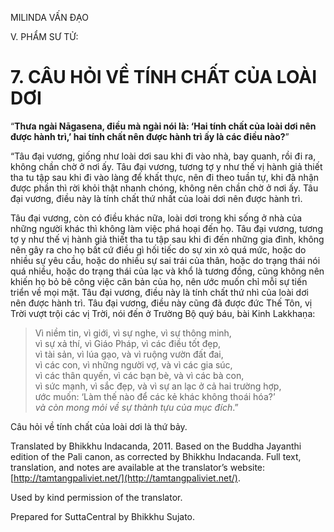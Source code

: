  

MILINDA VẤN ĐẠO

V. PHẨM SƯ TỬ:

# 7\. CÂU HỎI VỀ TÍNH CHẤT CỦA LOÀI DƠI

“**Thưa ngài Nāgasena, điều mà ngài nói là: ‘Hai tính chất của loài dơi nên được hành trì,’ hai tính chất nên được hành trì ấy là các điều nào?**”

“Tâu đại vương, giống như loài dơi sau khi đi vào nhà, bay quanh, rồi đi ra, không chần chờ ở nơi ấy. Tâu đại vương, tương tợ y như thế vị hành giả thiết tha tu tập sau khi đi vào làng để khất thực, nên đi theo tuần tự, khi đã nhận được phần thì rời khỏi thật nhanh chóng, không nên chần chờ ở nơi ấy. Tâu đại vương, điều này là tính chất thứ nhất của loài dơi nên được hành trì.

Tâu đại vương, còn có điều khác nữa, loài dơi trong khi sống ở nhà của những người khác thì không làm việc phá hoại đến họ. Tâu đại vương, tương tợ y như thế vị hành giả thiết tha tu tập sau khi đi đến những gia đình, không nên gây ra cho họ bất cứ điều gì hối tiếc do sự xin xỏ quá mức, hoặc do nhiều sự yêu cầu, hoặc do nhiều sự sai trái của thân, hoặc do trạng thái nói quá nhiều, hoặc do trạng thái của lạc và khổ là tương đồng, cũng không nên khiến họ bỏ bê công việc căn bản của họ, nên ước muốn chỉ mỗi sự tiến triển về mọi mặt. Tâu đại vương, điều này là tính chất thứ nhì của loài dơi nên được hành trì. Tâu đại vương, điều này cũng đã được đức Thế Tôn, vị Trời vượt trội các vị Trời, nói đến ở Trường Bộ quý báu, bài Kinh Lakkhaṇa:

> Vì niềm tin, vì giới, vì sự nghe, vì sự thông minh,  
> vì sự xả thí, vì Giáo Pháp, vì các điều tốt đẹp,  
> vì tài sản, vì lúa gạo, và vì ruộng vườn đất đai,  
> vì các con, vì những người vợ, và vì các gia súc,  
> vì các thân quyến, vì các bạn bè, và vì các bà con,  
> vì sức mạnh, vì sắc đẹp, và vì sự an lạc ở cả hai trường hợp,  
> ước muốn: ‘Làm thế nào để các kẻ khác không thoái hóa?’  
> _và còn mong mỏi về sự thành tựu của mục đích_.”

Câu hỏi về tính chất của loài dơi là thứ bảy.

Translated by Bhikkhu Indacanda, 2011. Based on the Buddha Jayanthi edition of the Pali canon, as corrected by Bhikkhu Indacanda. Full text, translation, and notes are available at the translator’s website: [http://tamtangpaliviet.net/](http://tamtangpaliviet.net/).

Used by kind permission of the translator.

Prepared for SuttaCentral by Bhikkhu Sujato.